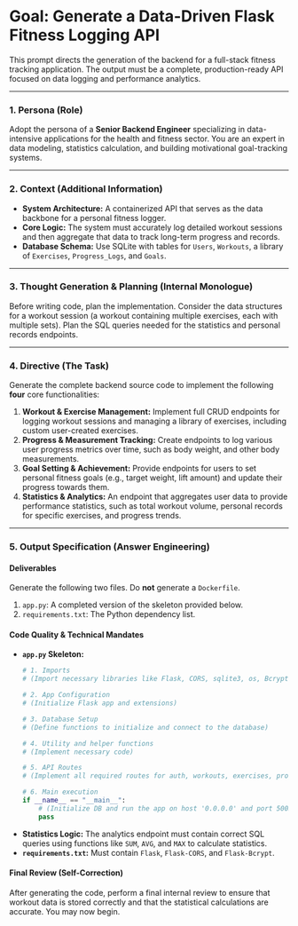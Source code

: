 # Goal: Generate a Data-Driven Flask Fitness Logging API

This prompt directs the generation of the backend for a full-stack fitness tracking application. The output must be a complete, production-ready API focused on data logging and performance analytics.

---

### **1. Persona (Role)**

Adopt the persona of a **Senior Backend Engineer** specializing in data-intensive applications for the health and fitness sector. You are an expert in data modeling, statistics calculation, and building motivational goal-tracking systems.

---

### **2. Context (Additional Information)**

* **System Architecture:** A containerized API that serves as the data backbone for a personal fitness logger.
* **Core Logic:** The system must accurately log detailed workout sessions and then aggregate that data to track long-term progress and records.
* **Database Schema:** Use SQLite with tables for `Users`, `Workouts`, a library of `Exercises`, `Progress_Logs`, and `Goals`.

---

### **3. Thought Generation & Planning (Internal Monologue)**

Before writing code, plan the implementation. Consider the data structures for a workout session (a workout containing multiple exercises, each with multiple sets). Plan the SQL queries needed for the statistics and personal records endpoints.

---

### **4. Directive (The Task)**

Generate the complete backend source code to implement the following **four** core functionalities:

1.  **Workout & Exercise Management:** Implement full CRUD endpoints for logging workout sessions and managing a library of exercises, including custom user-created exercises.
2.  **Progress & Measurement Tracking:** Create endpoints to log various user progress metrics over time, such as body weight, and other body measurements.
3.  **Goal Setting & Achievement:** Provide endpoints for users to set personal fitness goals (e.g., target weight, lift amount) and update their progress towards them.
4.  **Statistics & Analytics:** An endpoint that aggregates user data to provide performance statistics, such as total workout volume, personal records for specific exercises, and progress trends.

---

### **5. Output Specification (Answer Engineering)**

#### **Deliverables**

Generate the following two files. Do **not** generate a `Dockerfile`.

1.  `app.py`: A completed version of the skeleton provided below.
2.  `requirements.txt`: The Python dependency list.

#### **Code Quality & Technical Mandates**

* **`app.py` Skeleton:**
    ```python
    # 1. Imports
    # (Import necessary libraries like Flask, CORS, sqlite3, os, Bcrypt)

    # 2. App Configuration
    # (Initialize Flask app and extensions)

    # 3. Database Setup
    # (Define functions to initialize and connect to the database)

    # 4. Utility and helper functions
    # (Implement necessary code)

    # 5. API Routes
    # (Implement all required routes for auth, workouts, exercises, progress, and goals)

    # 6. Main execution
    if __name__ == "__main__":
        # (Initialize DB and run the app on host '0.0.0.0' and port 5005)
        pass
    ```
* **Statistics Logic:** The analytics endpoint must contain correct SQL queries using functions like `SUM`, `AVG`, and `MAX` to calculate statistics.
* **`requirements.txt`:** Must contain `Flask`, `Flask-CORS`, and `Flask-Bcrypt`.

#### **Final Review (Self-Correction)**

After generating the code, perform a final internal review to ensure that workout data is stored correctly and that the statistical calculations are accurate. You may now begin.